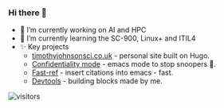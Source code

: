 ### Hi there 👋

<!--
**timotaysci/timotaysci** is a ✨ _special_ ✨ repository because its `README.md` (this file) appears on your GitHub profile.

Here are some ideas to get you started:
-->
- 🔭 I’m currently working on AI and HPC
- 🌱 I’m currently learning the SC-900, Linux+ and ITIL4
- ✨ Key projects
    - [timothyjohnsonsci.co.uk](https://github.com/timotaysci/timothyjohnsonsci.com) - personal site built on Hugo.
    - [Confidentiality mode](https://github.com/timotaysci/confidentiality-mode) - emacs mode to stop snoopers 👀.
    - [Fast-ref](https://github.com/timotaysci/fast-ref) - insert citations into emacs - fast.
    - [Devtools](https://github.com/timotaysci/DevTools) - building blocks made by me.


![visitors](https://visitor-badge.glitch.me/badge?page_id=timotaysci.visitor-badge&left_color=green&right_color=red)

